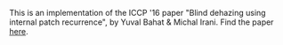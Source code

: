 This is an implementation of the ICCP '16 paper "Blind dehazing using internal patch recurrence", by Yuval Bahat & Michal Irani. Find the paper [here](http://ieeexplore.ieee.org/document/7492870/).